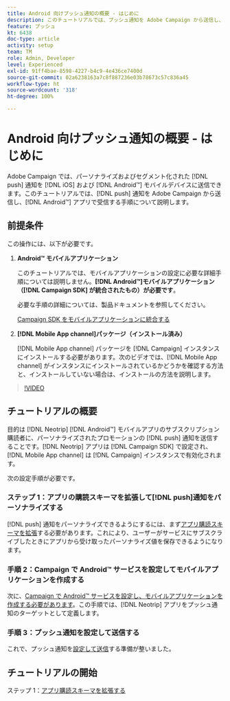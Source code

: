 ```yaml
---
title: Android 向けプッシュ通知の概要 - はじめに
description: このチュートリアルでは、プッシュ通知を Adobe Campaign から送信し、Android™ アプリで受信する手順について説明します。
feature: プッシュ
kt: 6438
doc-type: article
activity: setup
team: TM
role: Admin, Developer
level: Experienced
exl-id: 91ff4bae-8598-4227-b4c9-4e436ce7400d
source-git-commit: 02a6238163a7c8f887236e03b78673c57c836a45
workflow-type: ht
source-wordcount: '318'
ht-degree: 100%

---
```


# Android 向けプッシュ通知の概要 - はじめに

Adobe Campaign では、パーソナライズおよびセグメント化された [!DNL push] 通知を [!DNL iOS] および [!DNL Android™] モバイルデバイスに送信できます。このチュートリアルでは、[!DNL push] 通知を Adobe Campaign から送信し、[!DNL Android™] アプリで受信する手順について説明します。

## 前提条件

この操作には、以下が必要です。

1) **Android™ モバイルアプリケーション**

   このチュートリアルでは、モバイルアプリケーションの設定に必要な詳細手順については説明しません。**[!DNL Android™]モバイルアプリケーション（[!DNL Campaign SDK] が統合されたもの）が必要です**。

   必要な手順の詳細については、製品ドキュメントを参照してください。

   [Campaign SDK をモバイルアプリケーションに統合する](https://experienceleague.adobe.com/docs/campaign-classic/using/sending-messages/sending-push-notifications/integrating-campaign-sdk-into-the-mobile-application.html?lang=ja)

2) **[!DNL Mobile App channel]パッケージ（インストール済み）**

   [!DNL Mobile App channel] パッケージを [!DNL Campaign] インスタンスにインストールする必要があります。次のビデオでは、[!DNL Mobile App channel] がインスタンスにインストールされているかどうかを確認する方法と、インストールしていない場合は、インストールの方法を説明します。

>[!VIDEO](https://video.tv.adobe.com/v/326544?quality=12)

## チュートリアルの概要

目的は [!DNL Neotrip] [!DNL Android™] モバイルアプリのサブスクリプション購読者に、パーソナライズされたプロモーションの [!DNL push] 通知を送信することです。[!DNL Neotrip] アプリは [!DNL Campaign SDK] で設定され、[!DNL Mobile App channel] は [!DNL Campaign] インスタンスで有効化されます。

次の設定手順が必要です。

### ステップ 1：アプリの購読スキーマを拡張して[!DNL push]通知をパーソナライズする

[!DNL push] 通知をパーソナライズできるようにするには、まず[アプリ購読スキーマを拡張](/help/tutorial-get-started-with-push-notifications-for-android/extend-the-app-subscription-schema.md)する必要があります。これにより、ユーザーがサービスにサブスクライブしたときにアプリから受け取ったパーソナライズ値を保存できるようになります。

### 手順 2：Campaign で Android™ サービスを設定してモバイルアプリケーションを作成する

次に、[Campaign で Android™ サービスを設定し、モバイルアプリケーションを作成する必要があります](/help/tutorial-get-started-with-push-notifications-for-android/configure-an-android-service-in-campaign.md)。この手順では、[!DNL Neotrip] アプリをプッシュ通知のターゲットとして定義します。

### 手順 3：プッシュ通知を設定して送信する

これで、プッシュ通知を[設定して送信](/help/tutorial-get-started-with-push-notifications-for-android/configure-and-send-push-notifications.md)する準備が整いました。

## チュートリアルの開始

ステップ 1：[アプリ購読スキーマを拡張する](/help/tutorial-get-started-with-push-notifications-for-android/extend-the-app-subscription-schema.md)
